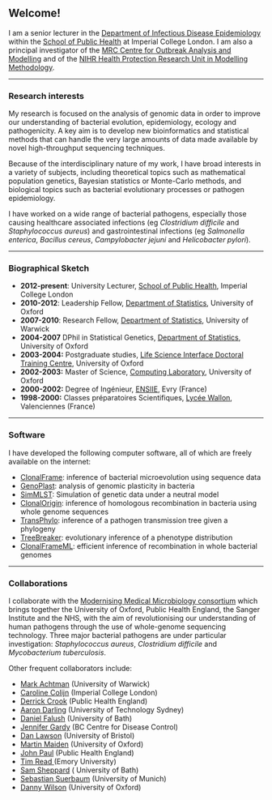 ## Welcome!

I am a senior lecturer in the <a href="/medicine/dide">Department of Infectious Disease Epidemiology</a> within the <a href="http://www1.imperial.ac.uk/publichealth/">School of Public Health</a> at Imperial College London. I am also a principal investigator of the <a href="http://www1.imperial.ac.uk/medicine/about/institutes/outbreaks/">MRC Centre for Outbreak Analysis and Modelling</a> and of the <a href="http://www1.imperial.ac.uk/hprumodelling/">NIHR Health Protection Research Unit in Modelling Methodology</a>.

---

### Research interests

My research is focused on the analysis of genomic data in order to improve our understanding of bacterial evolution, epidemiology, ecology and pathogenicity. A key aim is to develop new bioinformatics and statistical methods that can handle the very large amounts of data made available by novel high-throughput sequencing techniques. 

Because of the interdisciplinary nature of my work, I have broad interests in a variety of subjects, including theoretical topics such as mathematical population genetics, Bayesian statistics or Monte-Carlo methods, and biological topics such as bacterial evolutionary processes or pathogen epidemiology.

I have worked on a wide range of bacterial pathogens, especially those causing healthcare associated infections (eg <em>Clostridium difficile</em> and <em>Staphylococcus aureus</em>) and gastrointestinal infections (eg <em>Salmonella enterica</em>, <em>Bacillus cereus</em>, <em>Campylobacter jejuni</em> and <em>Helicobacter pylori</em>).

---

### Biographical Sketch

* <strong>2012-present</strong>: University Lecturer, <a href="http://www1.imperial.ac.uk/publichealth/">School of Public Health</a>, Imperial College London
* <strong>2010-2012</strong>: Leadership Fellow, <a href="http://www.stats.ox.ac.uk/">Department of Statistics</a>, University of Oxford
* <strong>2007-2010</strong>: Research Fellow, <a href="http://www2.warwick.ac.uk/fac/sci/statistics/">Department of Statistics</a>, University of Warwick
* <strong>2004-2007</strong> DPhil in Statistical Genetics, <a  href="http://www.stats.ox.ac.uk/">Department of Statistics</a>, University of Oxford
* <strong>2003-2004:</strong> Postgraduate studies, <a  href="http://www.lsi.ox.ac.uk/">Life Science Interface Doctoral Training Centre</a>, University of Oxford
* <strong>2002-2003:</strong> Master of Science, <a href="http://www.comlab.ox.ac.uk/">Computing Laboratory</a>, University of Oxford
* <strong>2000-2002:</strong> Degree of Ing&eacute;nieur, <a href="http://www.ensiie.fr">ENSIIE</a>, Evry (France)
* <strong>1998-2000:</strong> Classes pr&eacute;paratoires Scientifiques, <a href="http://www5.ac-lille.fr/~wallontertiaires/index.php">Lyc&eacute;e Wallon</a>, Valenciennes (France)

---
### Software

I have developed the following computer software, all of which are freely available on the internet: 

* <a href="clonalframe.html">ClonalFrame</a>: inference of bacterial microevolution using sequence data
* <a href="genoplast.html">GenoPlast</a>: analysis of genomic plasticity in bacteria
* <a href="simmlst.html">SimMLST</a>: Simulation of genetic data under a neutral model
* <a href="https://github.com/xavierdidelot/clonalorigin">ClonalOrigin</a>: inference of homologous recombination in bacteria using whole genome sequences
* <a href="http://xavierdidelot.github.io/TransPhylo/">TransPhylo</a>: inference of a pathogen transmission tree given a phylogeny
* <a href="https://github.com/ansariazim/treeBreaker" >TreeBreaker</a>: evolutionary inference of a phenotype distribution
* <a href="https://github.com/xavierdidelot/ClonalFrameML">ClonalFrameML</a>: efficient inference of recombination in whole bacterial genomes
---

### Collaborations

I collaborate with the <a href="http://www.modmedmicro.ac.uk/" >Modernising Medical Microbiology consortium</a> which brings together the University of Oxford, Public Health England, the Sanger Institute and the NHS, with the aim of revolutionising our understanding of human pathogens through the use of whole-genome sequencing technology. Three major bacterial pathogens are under particular investigation: <em>Staphylococcus aureus</em>, <em>Clostridium difficile</em> and <em>Mycobacterium tuberculosis</em>.

Other frequent collaborators include:

* <a href="http://www2.warwick.ac.uk/fac/med/staff/machtman/">Mark Achtman</a> (University of Warwick)
* <a href="https://www.imperial.ac.uk/people/c.colijn">Caroline Colijn</a> (Imperial College London)
* <a href="https://www.gov.uk/government/people/derrick-crook">Derrick Crook</a> (Public Health England)
* <a href="http://darlinglab.org">Aaron Darling</a> (University of Technology Sydney)
* <a href="http://www.sheppardlab.com/members/dfalush">Daniel Falush</a> (University of Bath)
* <a href="https://en.wikipedia.org/wiki/Jennifer_Gardy">Jennifer Gardy</a> (BC Centre for Disease Control)
* <a href="http://www.stats.bris.ac.uk/~madjl/">Dan Lawson</a> (University of Bristol)
* <a href="http://maidenlab.zoo.ox.ac.uk">Martin Maiden</a> (University of Oxford)
* <a href="https://www.gov.uk/government/organisations/public-health-england">John Paul</a> (Public Health England)
* <a href="http://genetics.emory.edu/faculty/faculty.php?facultyid=61">Tim Read </a> (Emory University)
* <a href="http://www.sheppardlab.com">Sam Sheppard</a> ( University of Bath)
* <a href="http://www.mh-hannover.de/4794.html?&amp;L=1">Sebastian Suerbaum</a> (University of Munich)
* <a href="http://www.danielwilson.me.uk">Danny Wilson</a> (University of Oxford)
